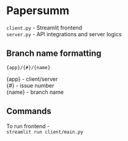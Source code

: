 # Papersumm
`client.py` - Streamlit frontend  
`server.py` - API integrations and server logics 

## Branch name formatting

`{app}/{#}/{name}`

{app} - client/server  
{#} - issue number  
{name} - branch name  

## Commands

To run frontend -  
`streamlit run client/main.py`
